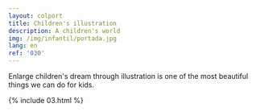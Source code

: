 ```yaml
---
layout: colport
title: Children's illustration
description: A children's world
img: /img/infantil/portada.jpg
lang: en
ref: '030'
---
```


Enlarge children's dream through illustration is one of the most beautiful things we can do for kids.

{% include 03.html %}
